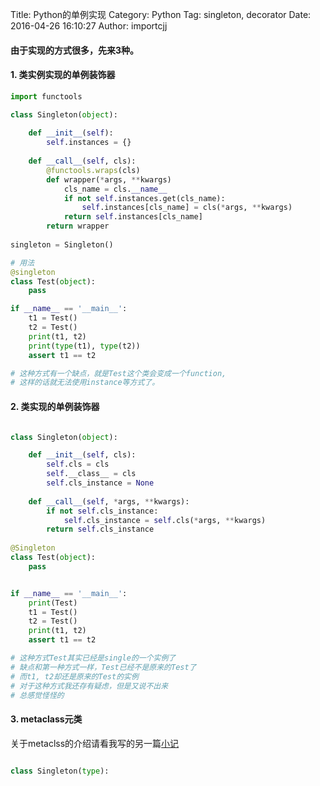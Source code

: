 Title: Python的单例实现
Category: Python
Tag: singleton, decorator
Date: 2016-04-26 16:10:27
Author: importcjj


#### 由于实现的方式很多，先来3种。

#### 1. 类实例实现的单例装饰器

```python
import functools

class Singleton(object):
  
  	def __init__(self):
    	self.instances = {}
    
  	def __call__(self, cls):
    	@functools.wraps(cls)
    	def wrapper(*args, **kwargs)
      		cls_name = cls.__name__
      		if not self.instances.get(cls_name):
        		self.instances[cls_name] = cls(*args, **kwargs)
      		return self.instances[cls_name]
    	return wrapper
    
singleton = Singleton()

# 用法
@singleton
class Test(object):
	pass

if __name__ == '__main__':
  	t1 = Test()
  	t2 = Test()
  	print(t1, t2)
  	print(type(t1), type(t2))
  	assert t1 == t2

# 这种方式有一个缺点，就是Test这个类会变成一个function, 
# 这样的话就无法使用instance等方式了。
```


#### 2. 类实现的单例装饰器

```python

class Singleton(object):

	def __init__(self, cls):
		self.cls = cls
		self.__class__ = cls
		self.cls_instance = None
	
	def __call__(self, *args, **kwargs):
		if not self.cls_instance:
			self.cls_instance = self.cls(*args, **kwargs)
		return self.cls_instance
		
@Singleton
class Test(object):
	pass


if __name__ == '__main__':
	print(Test)
	t1 = Test()
	t2 = Test()
	print(t1, t2)
	assert t1 == t2

# 这种方式Test其实已经是single的一个实例了
# 缺点和第一种方式一样，Test已经不是原来的Test了
# 而t1, t2却还是原来的Test的实例
# 对于这种方式我还存有疑虑，但是又说不出来
# 总感觉怪怪的
```

#### 3. metaclass元类

关于metaclss的介绍请看我写的另一篇[小记](<Python的metaclass小记.md>)

```python

class Singleton(type):
	
```
